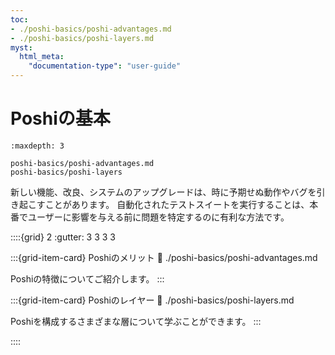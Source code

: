 ```yaml
---
toc:
- ./poshi-basics/poshi-advantages.md
- ./poshi-basics/poshi-layers.md
myst:
  html_meta:
    "documentation-type": "user-guide"
---
```


# Poshiの基本

```{toctree}
:maxdepth: 3

poshi-basics/poshi-advantages.md
poshi-basics/poshi-layers
```

新しい機能、改良、システムのアップグレードは、時に予期せぬ動作やバグを引き起こすことがあります。 自動化されたテストスイートを実行することは、本番でユーザーに影響を与える前に問題を特定するのに有利な方法です。


::::{grid} 2
:gutter: 3 3 3 3

:::{grid-item-card} Poshiのメリット
:link: ./poshi-basics/poshi-advantages.md

Poshiの特徴についてご紹介します。
:::

:::{grid-item-card} Poshiのレイヤー
:link: ./poshi-basics/poshi-layers.md

Poshiを構成するさまざまな層について学ぶことができます。
:::

::::
